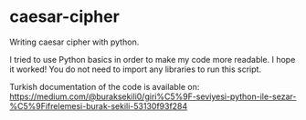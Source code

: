 # caesar-cipher
Writing caesar cipher with python.

I tried to use Python basics in order to make my code more readable. I hope it worked!
You do not need to import any libraries to run this script.

Turkish documentation of the code is available on: https://medium.com/@buraksekili0/giri%C5%9F-seviyesi-python-ile-sezar-%C5%9Fifrelemesi-burak-sekili-53130f93f284

